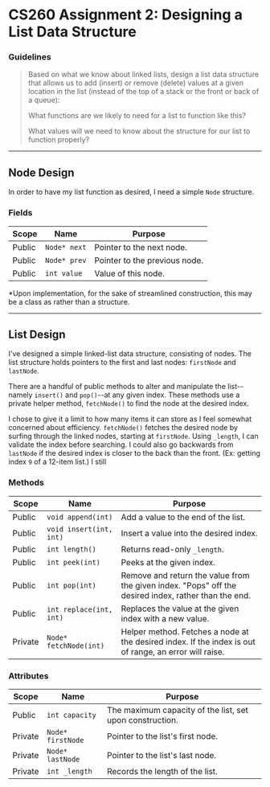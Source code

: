 # CS260 Assignment 2: Designing a List Data Structure

### Guidelines
> Based on what we know about linked lists, design a list data structure that allows us to add (insert) or remove (delete) values at a given location in the list (instead of the top of a stack or the front or back of a queue):
> 
> What functions are we likely to need for a list to function like this?
> 
> What values will we need to know about the structure for our list to function properly?


---
## Node Design

In order to have my list function as desired, I need a simple `Node` structure.

### Fields
| Scope      | Name         | Purpose                                         |
|------------|--------------|-------------------------------------------------|
| Public     | `Node* next` | Pointer to the next node.
| Public     | `Node* prev` | Pointer to the previous node.
| Public     | `int value`  | Value of this node.

*Upon implementation, for the sake of streamlined construction, this may be a class as rather than a structure.


---
## List Design

I've designed a simple linked-list data structure, consisting of nodes. The list structure holds pointers to the first and last nodes: `firstNode` and `lastNode`. 

There are a handful of public methods to alter and manipulate the list--namely `insert()` and `pop()`--at any given index. These methods use a private helper method, `fetchNode()` to find the node at the desired index.

I chose to give it a limit to how many items it can store as I feel somewhat concerned about efficiency. `fetchNode()` fetches the desired node by surfing through the linked nodes, starting at `firstNode`. Using `_length`, I can validate the index before searching. I could also go backwards from `lastNode` if the desired index is closer to the back than the front. (Ex: getting index `9` of a 12-item list.) I still 


### Methods
| Scope      | Name                    | Purpose                              |
|------------|-------------------------|--------------------------------------|
| Public     | `void append(int)`      | Add a value to the end of the list.
| Public     | `void insert(int, int)` | Insert a value into the desired index.
| Public     | `int length()`          | Returns read-only `_length`.
| Public     | `int peek(int)`         | Peeks at the given index.
| Public     | `int pop(int)`          | Remove and return the value from the given index. "Pops" off the desired index, rather than the end.
| Public     | `int replace(int, int)` | Replaces the value at the given index with a new value.
| Private    | `Node* fetchNode(int)`  | Helper method. Fetches a node at the desired index. If the index is out of range, an error will raise.

### Attributes
| Scope      | Name              | Purpose                                    |
|------------|-------------------|--------------------------------------------|
| Public     | `int capacity`    | The maximum capacity of the list, set upon construction.
| Private    | `Node* firstNode` | Pointer to the list's first node.
| Private    | `Node* lastNode`  | Pointer to the list's last node.
| Private    | `int _length`     | Records the length of the list.

